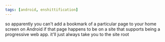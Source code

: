 ```yaml
---
tags: [android, enshittification]
---
```


so apparently you can't add a bookmark of a particular page to your home screen on Android if that page happens to be on a site that supports being a progressive web app. it'll just always take you to the site root
